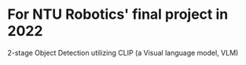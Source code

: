 # For NTU Robotics' final project in 2022

2-stage Object Detection utilizing CLIP (a Visual language model, VLM)
